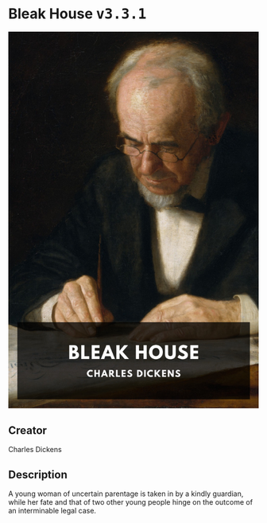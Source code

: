
# Bleak House <kbd>v3.3.1</kbd>

<center>
  <img src="./cover-1024.jpg"/>
</center>

## Creator
Charles Dickens

## Description
A young woman of uncertain parentage is taken in by a kindly guardian, while her fate and that of two other young people hinge on the outcome of an interminable legal case.
